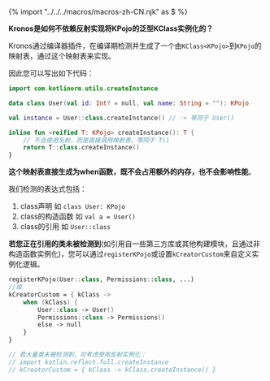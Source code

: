 {% import "../../../macros/macros-zh-CN.njk" as $ %}

**Kronos是如何不依赖反射实现将KPojo的泛型KClass实例化的？**

Kronos通过编译器插件，在编译期检测并生成了一个由`KClass<KPojo>`到`KPojo`的映射表，通过这个映射表来实现。

因此您可以写出如下代码：

```kotlin
import com.kotlinorm.utils.createInstance

data class User(val id: Int? = null, val name: String = ""): KPojo

val instance = User::class.createInstance() // -> 等同于 User()

inline fun <reified T: KPojo> createInstance(): T {
    // 不会使用反射，而是直接调用映射表，等同于 T()
    return T::class.createInstance()
}
```

**这个映射表直接生成为when函数，既不会占用额外的内存，也不会影响性能**。

我们检测的表达式包括：
1. class声明 如 `class User: KPojo`
2. class的构造函数 如 `val a = User()`
3. class的引用 如 `User::class`

**若您正在引用的类未被检测到**(如引用自一些第三方库或其他构建模块，且通过非构造函数实例化)，您可以通过`registerKPojo`或设置`kCreatorCustom`来自定义实例化逻辑。

```kotlin
registerKPojo(User::class, Permissions::class, ...)
//或
kCreatorCustom = { kClass ->
    when (kClass) {
        User::class -> User()
        Permissions::class -> Permissions()
        else -> null
    }
}

// 若大量类未被检测到，可考虑使用反射实例化：
// import kotlin.reflect.full.createInstance
// kCreatorCustom = { kClass -> kClass.createInstance() }
```